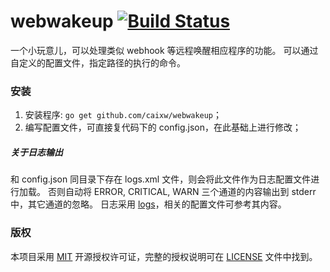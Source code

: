 webwakeup [![Build Status](https://travis-ci.org/caixw/webwakeup.svg?branch=master)](https://travis-ci.org/caixw/webwakeup)
======

一个小玩意儿，可以处理类似 webhook 等远程唤醒相应程序的功能。
可以通过自定义的配置文件，指定路径的执行的命令。



### 安装

1. 安装程序: `go get github.com/caixw/webwakeup`；
1. 编写配置文件，可直接复代码下的 config.json，在此基础上进行修改；

##### 关于日志输出

和 config.json 同目录下存在 logs.xml 文件，则会将此文件作为日志配置文件进行加载。
否则自动将 ERROR, CRITICAL, WARN 三个通道的内容输出到 stderr 中，其它通道的忽略。
日志采用 [logs](https://github.com/issue9/logs)，相关的配置文件可参考其内容。


### 版权

本项目采用 [MIT](https://opensource.org/licenses/MIT) 开源授权许可证，完整的授权说明可在 [LICENSE](LICENSE) 文件中找到。
